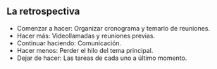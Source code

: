 ## La retrospectiva
- Comenzar a hacer: Organizar cronograma y temario de reuniones.
- Hacer más: Videollamadas y reuniones previas.
- Continuar haciendo: Comunicación.
- Hacer menos: Perder el hilo del tema principal.
- Dejar de hacer: Las tareas de cada uno a último momento.